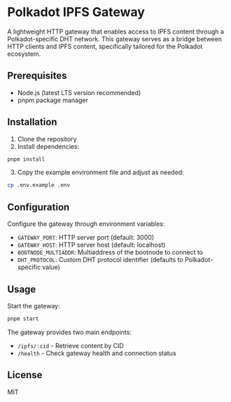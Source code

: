 # Polkadot IPFS Gateway

A lightweight HTTP gateway that enables access to IPFS content through a Polkadot-specific DHT network. This gateway serves as a bridge between HTTP clients and IPFS content, specifically tailored for the Polkadot ecosystem.

## Prerequisites

- Node.js (latest LTS version recommended)
- pnpm package manager

## Installation

1. Clone the repository
2. Install dependencies:
```bash
pnpm install
```
3. Copy the example environment file and adjust as needed:
```bash
cp .env.example .env
```

## Configuration

Configure the gateway through environment variables:

- `GATEWAY_PORT`: HTTP server port (default: 3000)
- `GATEWAY_HOST`: HTTP server host (default: localhost)
- `BOOTNODE_MULTIADDR`: Multiaddress of the bootnode to connect to
- `DHT_PROTOCOL`: Custom DHT protocol identifier (defaults to Polkadot-specific value)

## Usage

Start the gateway:

```bash
pnpm start
```

The gateway provides two main endpoints:

- `/ipfs/:cid` - Retrieve content by CID
- `/health` - Check gateway health and connection status

## License

MIT
